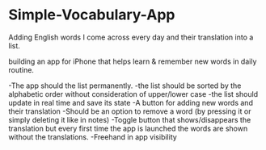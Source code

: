 # Simple-Vocabulary-App
Adding English words I come across every day and their translation into a list.

building an app for iPhone that helps learn & remember new words in daily routine.


-The app should the list permanently.
-the list should be sorted by the alphabetic order without consideration of upper/lower case
-the list should update in real time and save its state
-A button for adding new words and their translation
-Should be an option to remove a word (by pressing it or simply deleting it like in notes)
-Toggle button that shows/disappears the translation but every first time the app is launched the words are shown without the translations.
-Freehand in app visibility

